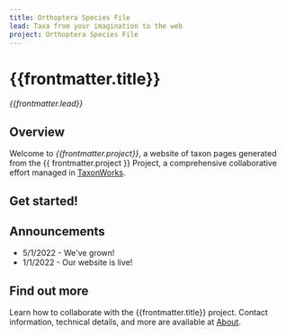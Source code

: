 ```yaml
---
title: Orthoptera Species File
lead: Taxa from your imagination to the web
project: Orthoptera Species File
---
```


# {{frontmatter.title}}
_{{frontmatter.lead}}_

## Overview
Welcome to *{{frontmatter.project}}*, a website of taxon pages generated from the {{ frontmatter.project }} Project, a comprehensive collaborative effort managed in [TaxonWorks](https://taxonworks.org). 

## Get started!
<OtuAutocomplete/>

## Announcements
* 5/1/2022 - We've grown!  
* 1/1/2022 - Our website is live!

## Find out more
Learn how to collaborate with the {{frontmatter.title}} project. Contact information, technical details, and more are available at [About](/about).

<script setup>
import OtuAutocomplete from '../components/OtuAutocomplete.vue'
</script>